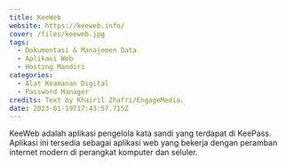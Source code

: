 ```yaml
---
title: KeeWeb
website: https://keeweb.info/
cover: /files/keeweb.jpg
tags:
  - Dokumentasi & Manajemen Data
  - Aplikasi Web
  - Hosting Mandiri
categories:
  - Alat Keamanan Digital
  - Password Manager
credits: Text by Khairil Zhafri/EngageMedia.
date: 2023-01-19T17:43:57.715Z
---
```

KeeWeb adalah aplikasi pengelola kata sandi yang terdapat di KeePass. Aplikasi ini tersedia sebagai aplikasi web yang bekerja dengan peramban internet modern di perangkat komputer dan seluler.